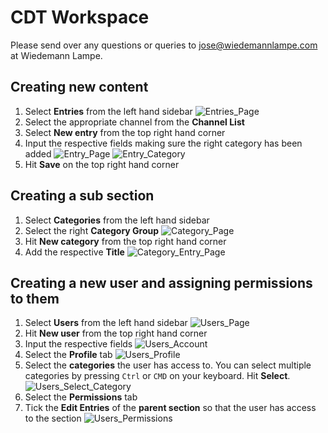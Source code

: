 # CDT Workspace

Please send over any questions or queries to <jose@wiedemannlampe.com> at Wiedemann Lampe.

## Creating new content

1. Select __Entries__ from the left hand sidebar
![Entries_Page](images/chem-entries.png)
2. Select the appropriate channel from the __Channel List__
3. Select __New entry__ from the top right hand corner
4. Input the respective fields making sure the right category has been added
![Entry_Page](images/chem-entry-page.png)
![Entry_Category](images/chem-entry-category.png)
5. Hit __Save__ on the top right hand corner

## Creating a sub section

1. Select __Categories__ from the left hand sidebar
2. Select the right __Category Group__
![Category_Page](images/category-page.png)
3. Hit __New category__ from the top right hand corner
4. Add the respective __Title__
![Category_Entry_Page](images/category-entry-page.png)

## Creating a new user and assigning permissions to them

1. Select __Users__ from the left hand sidebar
![Users_Page](images/chem-users.png)
2. Hit __New user__ from the top right hand corner
3. Input the respective fields
![Users_Account](images/chem-users-account.png)
4. Select the __Profile__ tab
![Users_Profile](images/chem-users-category.png)
5. Select the __categories__ the user has access to. You can select multiple categories by pressing `Ctrl` or `CMD` on your keyboard. Hit __Select__.
![Users_Select_Category](images/chem-users-category-select.png)
6. Select the __Permissions__ tab
7. Tick the __Edit Entries__ of the __parent section__ so that the user has access to the section
![Users_Permissions](images/chem-users-permissions.png)

